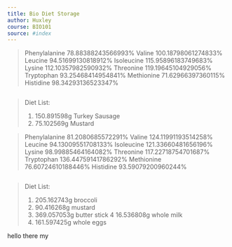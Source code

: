 ```yaml
---
title: Bio Diet Storage 
author: Huxley 
course: BIO101
source: #index
---
```


> Phenylalanine 78.88388243566993%
Valine 100.18798061274833%
Leucine 94.51699130818912%
Isoleucine 115.95896183749683%
Lysine 112.10357982590932%
Threonine 119.19645104929056%
Tryptophan 93.25468414954841%
Methionine 71.62966397360115%
Histidine 98.34293136523347%
```
```
> Diet List:
> 1. 150.891598g Turkey Sausage
> 2. 75.102569g Mustard





> Phenylalanine 81.2080685572291%
Valine 124.11991193514258%
Leucine 94.13009551708133%
Isoleucine 121.33660481656196%
Lysine 98.99885464164082%
Threonine 117.22718754701687%
Tryptophan 136.44759141786292%
Methionine 76.60724610188446%
Histidine 93.59079200960244%
```
```
> Diet List:
> 1. 205.162743g broccoli
> 2. 90.416268g mustard
> 3. 369.057053g butter stick
> 4 16.536808g whole milk
> 5. 161.597425g whole eggs


hello
there
my 
















